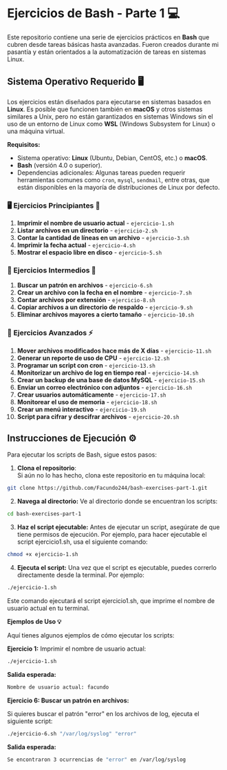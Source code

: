# Ejercicios de Bash - Parte 1 💻

Este repositorio contiene una serie de ejercicios prácticos en **Bash** que cubren desde tareas básicas hasta avanzadas. Fueron creados durante mi pasantía y están orientados a la automatización de tareas en sistemas Linux.

## Sistema Operativo Requerido 🖥️

Los ejercicios están diseñados para ejecutarse en sistemas basados en **Linux**. Es posible que funcionen también en **macOS** y otros sistemas similares a Unix, pero no están garantizados en sistemas Windows sin el uso de un entorno de Linux como **WSL** (Windows Subsystem for Linux) o una máquina virtual.

**Requisitos:**
- Sistema operativo: **Linux** (Ubuntu, Debian, CentOS, etc.) o **macOS**.
- **Bash** (versión 4.0 o superior).
- Dependencias adicionales: Algunas tareas pueden requerir herramientas comunes como `cron`, `mysql`, `sendmail`, entre otras, que están disponibles en la mayoría de distribuciones de Linux por defecto.

### 🖥️ Ejercicios Principiantes 🌱
1. **Imprimir el nombre de usuario actual** - `ejercicio-1.sh`
2. **Listar archivos en un directorio** - `ejercicio-2.sh`
3. **Contar la cantidad de líneas en un archivo** - `ejercicio-3.sh`
4. **Imprimir la fecha actual** - `ejercicio-4.sh`
5. **Mostrar el espacio libre en disco** - `ejercicio-5.sh`

### 🔧 Ejercicios Intermedios 🔨
1. **Buscar un patrón en archivos** - `ejercicio-6.sh`
2. **Crear un archivo con la fecha en el nombre** - `ejercicio-7.sh`
3. **Contar archivos por extensión** - `ejercicio-8.sh`
4. **Copiar archivos a un directorio de respaldo** - `ejercicio-9.sh`
5. **Eliminar archivos mayores a cierto tamaño** - `ejercicio-10.sh`

### 🚀 Ejercicios Avanzados ⚡
1. **Mover archivos modificados hace más de X días** - `ejercicio-11.sh`
2. **Generar un reporte de uso de CPU** - `ejercicio-12.sh`
3. **Programar un script con cron** - `ejercicio-13.sh`
4. **Monitorizar un archivo de log en tiempo real** - `ejercicio-14.sh`
5. **Crear un backup de una base de datos MySQL** - `ejercicio-15.sh`
6. **Enviar un correo electrónico con adjuntos** - `ejercicio-16.sh`
7. **Crear usuarios automáticamente** - `ejercicio-17.sh`
8. **Monitorear el uso de memoria** - `ejercicio-18.sh`
9. **Crear un menú interactivo** - `ejercicio-19.sh`
10. **Script para cifrar y descifrar archivos** - `ejercicio-20.sh`

## Instrucciones de Ejecución ⚙️

Para ejecutar los scripts de Bash, sigue estos pasos:

1. **Clona el repositorio**:  
   Si aún no lo has hecho, clona este repositorio en tu máquina local:

```bash
git clone https://github.com/Facundo244/bash-exercises-part-1.git
```
2. **Navega al directorio:**
   Ve al directorio donde se encuentran los scripts:
```bash
cd bash-exercises-part-1
```
3.  **Haz el script ejecutable:**
    Antes de ejecutar un script, asegúrate de que tiene permisos de ejecución.
    Por ejemplo, para hacer ejecutable el script ejercicio1.sh, usa el siguiente comando:

```bash
chmod +x ejercicio-1.sh
```
4. **Ejecuta el script:**
   Una vez que el script es ejecutable, puedes correrlo directamente desde la terminal. Por ejemplo:

  ```bash
  ./ejercicio-1.sh
  ```

Este comando ejecutará el script ejercicio1.sh, que imprime el nombre de usuario actual en tu terminal.

**Ejemplos de Uso 💡**

Aquí tienes algunos ejemplos de cómo ejecutar los scripts:

**Ejercicio 1:** Imprimir el nombre de usuario actual:

  ```bash
  ./ejercicio-1.sh
  ```
  **Salida esperada:**
  ```bash
  Nombre de usuario actual: facundo
  ```
  **Ejercicio 6: Buscar un patrón en archivos:**

  Si quieres buscar el patrón "error" en los archivos de log, ejecuta el siguiente script:
  ```bash
  ./ejercicio-6.sh "/var/log/syslog" "error"
  ```
  **Salida esperada:**
  ```bash
  Se encontraron 3 ocurrencias de "error" en /var/log/syslog
  ```

